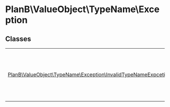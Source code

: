 
                                                                                                                                            
    
# PlanB\ValueObject\TypeName\Exception



## Classes
| | |
| --- | --- |
| [PlanB\ValueObject\TypeName\Exception\InvalidTypeNameExpcetion](../../../PlanB/ValueObject/TypeName/Exception/InvalidTypeNameExpcetion.md) | Se lanza cuando un nombre de clase no es correcto |






                                                                                                                                                                                                                                                                                                                                                                                                            
    
                                                                                                                                                                                                                                                                             
                